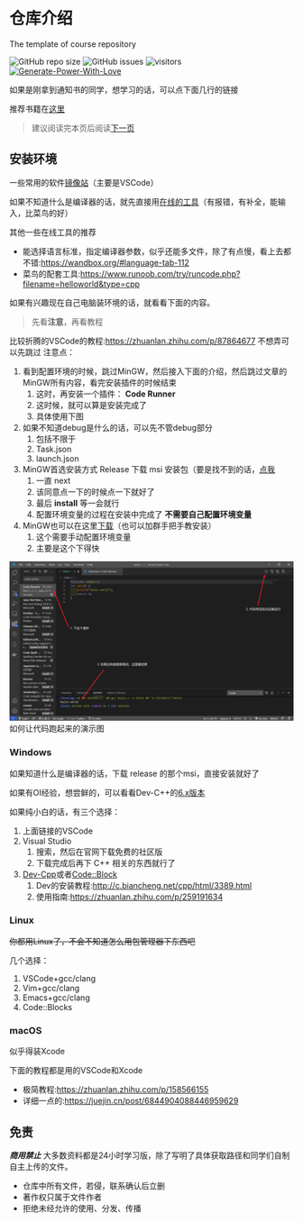 # 仓库介绍
The template of course repository

![GitHub repo size](https://img.shields.io/github/repo-size/SCU-CS/C-Cpp)
![GitHub issues](https://img.shields.io/github/issues/SCU-CS/C-Cpp)
![visitors](https://visitor-badge.glitch.me/badge?page_id=SCU-CS.C-Cpp)
[![Generate-Power-With-Love](https://img.shields.io/badge/Generate--Power--With-Love-red)](https://github.com/SCU-CS/Contributors)

如果是刚拿到通知书的同学，想学习的话，可以点下面几行的链接

推荐书籍在[这里](guide/README.md#书籍推荐)

> 建议阅读完本页后阅读[下一页](guide/README.md)

## 安装环境

一些常用的软件[镜像站](http://bbs.covariant.cn/d/14)（主要是VSCode）


如果不知道什么是编译器的话，就先直接用[在线的工具](http://www.dooccn.com/cpp/)（有报错，有补全，能输入，比菜鸟的好）

其他一些在线工具的推荐
- 能选择语言标准，指定编译器参数，似乎还能多文件，除了有点慢，看上去都不错:<https://wandbox.org/#language-tab-112>
- 菜鸟的配套工具:<https://www.runoob.com/try/runcode.php?filename=helloworld&type=cpp>

如果有兴趣现在自己电脑装环境的话，就看看下面的内容。

> 先看**注意**，再看教程

比较折腾的VSCode的教程:<https://zhuanlan.zhihu.com/p/87864677>  不想弄可以先跳过
注意点：
1. 看到配置环境的时候，跳过MinGW，然后接入下面的介绍，然后跳过文章的MinGW所有内容，看完安装插件的时候结束
   1. 这时，再安装一个插件： **Code Runner**
   2. 这时候，就可以算是安装完成了
   3. 具体使用下图
2. 如果不知道debug是什么的话，可以先不管debug部分
   1. 包括不限于
   2. Task.json
   3. launch.json
3. MinGW首选安装方式 Release 下载 msi 安装包（要是找不到的话，[点我](https://github.com/SCU-CS/C-Cpp/releases/download/alpha/gcc-10.2.0-mingw-w64-8.0.0-r8-covscript.org.msi)
   1. 一直 next
   2. 该同意点一下的时候点一下就好了
   3. 最后 **install** 等一会就行
   4. 配置环境变量的过程在安装中完成了 **不需要自己配置环境变量**
4. MinGW也可以在这里[下载](http://mirrors.covariant.cn/software/x86_64-8.1.0-release-posix-seh-rt_v6-rev0.7z)（也可以加群手把手教安装）
   1. 这个需要手动配置环境变量
   2. 主要是这个下得快

![Run-Code](images/Code-Runner.png)
如何让代码跑起来的演示图

### Windows

如果知道什么是编译器的话，下载 release 的那个msi，直接安装就好了

如果有OI经验，想尝鲜的，可以看看Dev-C++的[6.x版本](https://github.com/Embarcadero/Dev-Cpp/releases)

如果纯小白的话，有三个选择：
1. 上面链接的VSCode
2. Visual Studio
   1. 搜索，然后在官网下载免费的社区版
   2. 下载完成后再下 C++ 相关的东西就行了
3. [Dev-Cpp](https://devcpp.gitee.io/)或者[Code::Block](https://www.codeblocks.org/downloads/binaries)
   1. Dev的安装教程:<http://c.biancheng.net/cpp/html/3389.html>
   2. 使用指南:<https://zhuanlan.zhihu.com/p/259191634>


### Linux

~~你都用Linux了，不会不知道怎么用包管理器下东西吧~~

几个选择：
1. VSCode+gcc/clang
2. Vim+gcc/clang
3. Emacs+gcc/clang
4. Code::Blocks

### macOS

似乎得装Xcode

下面的教程都是用的VSCode和Xcode

- 极简教程:<https://zhuanlan.zhihu.com/p/158566155>
- 详细一点的:<https://juejin.cn/post/6844904088446959629>

## 免责

***商用禁止*** 大多数资料都是24小时学习版，除了写明了具体获取路径和同学们自制自主上传的文件。

- 仓库中所有文件，若侵，联系确认后立删
- 著作权只属于文件作者
- 拒绝未经允许的使用、分发、传播